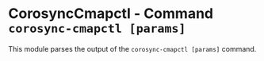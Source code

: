 CorosyncCmapctl - Command ``corosync-cmapctl [params]``
=======================================================

This module parses the output of the ``corosync-cmapctl [params]`` command.